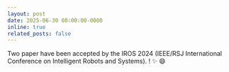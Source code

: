 ```yaml
---
layout: post
date: 2025-06-30 00:00:00-0000
inline: true
related_posts: false
---
```


Two paper have been accepted by the IROS 2024 (IEEE/RSJ International Conference on Intelligent Robots and Systems).
! :sparkles: :smile: